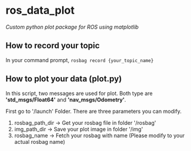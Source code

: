 # ros_data_plot
_Custom python plot package for ROS using matplotlib_

## How to record your topic
In your command prompt,
`
rosbag record {your_topic_name}
`

## How to plot your data (plot.py)
In this script, two messages are used for plot.
Both type are **'std_msgs/Float64'** and **'nav_msgs/Odometry'**.

First go to '/launch' Folder.
There are three parameters you can modify.
1. rosbag_path_dir -> Get your rosbag file in folder '/rosbag'
2. img_path_dir -> Save your plot image in folder '/img'
3. rosbag_name -> Fetch your rosbag with name (Please modify to your actual rosbag name)
